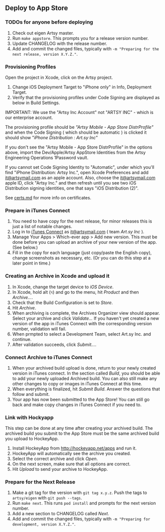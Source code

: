 ## Deploy to App Store

### TODOs for anyone before deploying

1. Check out eigen Artsy master.
1. Run `make appstore`. This prompts you for a release version number.
1. Update CHANGELOG with the release number.
1. Add and commit the changed files, typically with `-m "Preparing for the next release, version X.Y.Z."`.

### Provisioning Profiles

Open the project in Xcode, click on the Artsy project.

1. Change iOS Deployment Target to "iPhone only" in Info, Deployment Target.
2. Verify that the provisioning profiles under Code Signing are displayed as below in Build Settings.

IMPORTANT: We use the "Artsy Inc Account" not "ARTSY INC" - which is our enterprise account.

The provisioning profile should be _"Artsy Mobile - App Store DistrProfile"_ and when the Code Signing ( which should be automatic ) is clicked it should show  "_iPhone Distribution : Art.sy Inc"_

If you don't see the "Artsy Mobile - App Store DistrProfile" in the options above, import the Dev/Apple/Artsy AppStore Identities from the Artsy Engineering Operations 1Password vault.

If you cannot set Code Signing Identity to "Automatic", under which you'll find "iPhone Distribution: Artsy Inc.", open Xcode Preferences and add it@artsymail.com as an apple account. Also, choose the it@artsymail.com apple ID, click "Artsy Inc." and then refresh until you see two iOS Distribution signing identities, one that says "iOS Distribution (2)".

See [certs.md](certs.md) for more info on certificates.

### Prepare in iTunes Connect
1. You need to have copy for the next release, for minor releases this is just a list of notable changes.
2. Log in to [iTunes Connect](https://itunesconnect.apple.com) as it@artsymail.com ( team _Art.sy Inc_ ).
3. Manage Your Apps > Which-ever app > Add new version. This must be done before you can upload an archive of your new version of the app. (See below.)
4. Fill in the copy for each language (just copy/paste the English copy), change screenshots as necessary, etc. (Or you can do this step at a later point in time.)

### Creating an Archive in Xcode and upload it
1. In Xcode, change the target device to _iOS Device_.
2. In Xcode, hold alt (`⌥`) and go to the menu, hit _Product_ and then _Archive..._.
3. Check that the Build Configuration is set to _Store_.
4. Hit _Archive_.
5. When archiving is complete, the Archives Organizer view should appear. Select your archive and click _Validate..._ If you haven't yet created a new version of the app in iTunes Connect with the corresponding version number, validation will fail.
6. When prmpted to select a Development Team, select Art.sy Inc. and continue.
7. After validation succeeds, click _Submit..._.

### Connect Archive to iTunes Connect
1. When your archived build upload is done, return to your newly created version in iTunes connect. In the section called _Build_, you should be able to add your newly uploaded Archived build. You can also still make any other changes to copy or images in iTunes Connect at this time.
2. When everything is finalized, hit _Submit Build_. Answer the questions that follow and submit.
3. Your app has now been submitted to the App Store! You can still go back and make copy changes in iTunes Connect if you need to.

### Link with Hockyapp
This step can be done at any time after creating your archived build. The archived build you submit to the App Store must be the same archived build you upload to HockeyApp.

1. Install HockeyApp from http://hockeyapp.net/apps and run it.
2. HockeyApp will automatically see the archive you created.
3. Select the correct archive and click _Open_.
4. On the next screen, make sure that all options are correct.
5. Hit _Upload_ to send your archive to HockeyApp.

### Prepare for the Next Release
1. Make a git tag for the version with `git tag x.y.z`. Push the tags to `artsy/eigen` with `git push --tags`.
2. Run `make next`. This runs `pod install` and prompts for the next version number.
3. Add a new section to CHANGELOG called _Next_.
1. Add and commit the changed files, typically with `-m "Preparing for development, version X.Y.Z."`.
